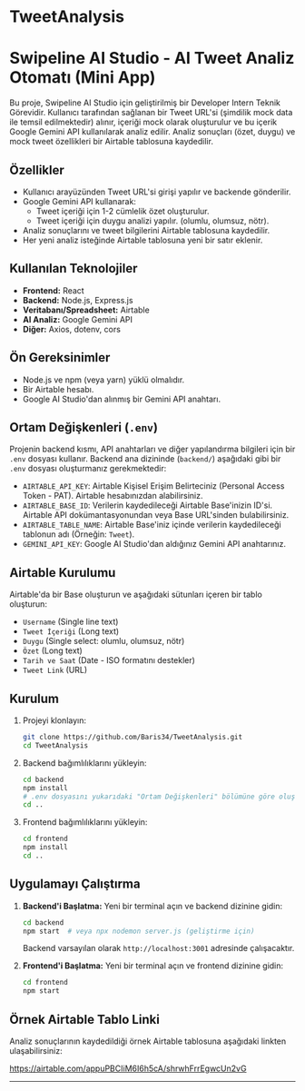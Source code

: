 # TweetAnalysis

# Swipeline AI Studio - AI Tweet Analiz Otomatı (Mini App)

Bu proje, Swipeline AI Studio için geliştirilmiş bir Developer Intern Teknik Görevidir. Kullanıcı tarafından sağlanan bir Tweet URL'si (şimdilik mock data ile temsil edilmektedir) alınır, içeriği mock olarak oluşturulur ve bu içerik Google Gemini API kullanılarak analiz edilir. Analiz sonuçları (özet, duygu) ve mock tweet özellikleri bir Airtable tablosuna kaydedilir.

## Özellikler

*   Kullanıcı arayüzünden Tweet URL'si girişi yapılır ve backende gönderilir.
*   Google Gemini API kullanarak:
    *   Tweet içeriği için 1-2 cümlelik özet oluşturulur.
    *   Tweet içeriği için duygu analizi yapılır. (olumlu, olumsuz, nötr).
*   Analiz sonuçlarını ve tweet bilgilerini Airtable tablosuna kaydedilir.
*   Her yeni analiz isteğinde Airtable tablosuna yeni bir satır eklenir.

## Kullanılan Teknolojiler

*   **Frontend:** React
*   **Backend:** Node.js, Express.js
*   **Veritabanı/Spreadsheet:** Airtable
*   **AI Analiz:** Google Gemini API
*   **Diğer:** Axios, dotenv, cors

## Ön Gereksinimler

*   Node.js ve npm (veya yarn) yüklü olmalıdır.
*   Bir Airtable hesabı.
*   Google AI Studio'dan alınmış bir Gemini API anahtarı.

## Ortam Değişkenleri (`.env`)

Projenin backend kısmı, API anahtarları ve diğer yapılandırma bilgileri için bir `.env` dosyası kullanır. Backend ana dizininde (`backend/`) aşağıdaki gibi bir `.env` dosyası oluşturmanız gerekmektedir:

*   `AIRTABLE_API_KEY`: Airtable Kişisel Erişim Belirteciniz (Personal Access Token - PAT). Airtable hesabınızdan alabilirsiniz.
*   `AIRTABLE_BASE_ID`: Verilerin kaydedileceği Airtable Base'inizin ID'si. Airtable API dokümantasyonundan veya Base URL'sinden bulabilirsiniz.
*   `AIRTABLE_TABLE_NAME`: Airtable Base'iniz içinde verilerin kaydedileceği tablonun adı (Örneğin: `Tweet`).
*   `GEMINI_API_KEY`: Google AI Studio'dan aldığınız Gemini API anahtarınız.

## Airtable Kurulumu

Airtable'da bir Base oluşturun ve aşağıdaki sütunları içeren bir tablo oluşturun:

*   `Username` (Single line text)
*   `Tweet İçeriği` (Long text)
*   `Duygu` (Single select: olumlu, olumsuz, nötr)
*   `Özet` (Long text)
*   `Tarih ve Saat` (Date - ISO formatını destekler)
*   `Tweet Link` (URL)

## Kurulum

1.  Projeyi klonlayın:
    ```bash
    git clone https://github.com/Baris34/TweetAnalysis.git
    cd TweetAnalysis
    ```

2.  Backend bağımlılıklarını yükleyin:
    ```bash
    cd backend
    npm install
    # .env dosyasını yukarıdaki "Ortam Değişkenleri" bölümüne göre oluşturun.
    cd ..
    ```

3.  Frontend bağımlılıklarını yükleyin:
    ```bash
    cd frontend
    npm install
    cd ..
    ```

## Uygulamayı Çalıştırma

1.  **Backend'i Başlatma:**
    Yeni bir terminal açın ve backend dizinine gidin:
    ```bash
    cd backend
    npm start  # veya npx nodemon server.js (geliştirme için)
    ```
    Backend varsayılan olarak `http://localhost:3001` adresinde çalışacaktır.

2.  **Frontend'i Başlatma:**
    Yeni bir terminal açın ve frontend dizinine gidin:
    ```bash
    cd frontend
    npm start
    ```

## Örnek Airtable Tablo Linki

Analiz sonuçlarının kaydedildiği örnek Airtable tablosuna aşağıdaki linkten ulaşabilirsiniz:

https://airtable.com/appuPBCIiM6I6h5cA/shrwhFrrEgwcUn2vG

---
